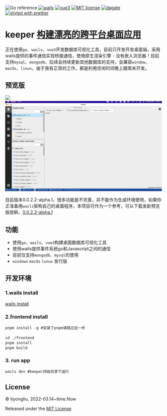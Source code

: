 ![Go reference](https://img.shields.io/badge/go-v1.18-blue?logo=go&logoColor=white)
[![wails](https://img.shields.io/badge/wails-v2.0.0-brightgreen.svg)](https://wails.io)
[![vue3](https://img.shields.io/badge/vue-v3.2.0-7289da.svg?logo=v&logoColor=42b883)](https://vuejs.org/)
[![MIT license](https://img.shields.io/badge/license-MIT-blue.svg)](https://opensource.org/licenses/MIT)
[![dagate](https://img.shields.io/badge/dbgate-reference-brightgreen?&logoColor=white)](https://github.com/dbgate/dbgate)
[![styled with prettier](https://img.shields.io/badge/vben_admin-reference-ff69b4.svg)](https://vvbin.cn/doc-next/)
 
# keeper [构建漂亮的跨平台桌面应用](https://wails.io)
正在使用`go`、`wails`、`vue3`开发数据库可视化工具，目前只开发开发桌面端，采用wails提供的事件通信实现桥接通信，使用原生渲染引擎 - 没有嵌入浏览器！目前支持`mysql`、`mongodb`、后续会持续更新其他数据库的支持，会兼容`window`、`macOs`、`linux`，由于我有正常的工作，都是利用空闲时间晚上跟周末开发。

## 预览版
![](https://assets.cdbob.cn/keeper-01.png)
![](https://github.com/422720735/easy_go/blob/master/keeper.png)

目前版本0.0.2.2-alpha.1，很多功能是不完善，并不能作为生成环境使用，如果你正准备用`wails`架构自己的桌面程序，本项目可作为一个参考，可以下载发新预览版尝鲜。[0.0.2.2-alpha.1](https://github.com/tiyongliu/keeper/releases/tag/0.0.2.2-alpha.1)

## 功能
- 使用`go`、`wails`、`vue3`构建桌面数据库可视化工具
- 使用wails提供事件系统go和Javascript之间的通信
- 目前仅支持`mongodb`、`mysql`的使用
- `windows` `macOs` `lunux` 发行版

## 开发环境
### 1.wails install
[wails install](https://wails.io/zh-Hans/docs/gettingstarted/installation)

### 2.frontend install
```shell
pnpm install -g #安装了pnpm请跳过这一步  

cd ./frontend
pnpm install
pnpm build
```

### 3. run app
```shell
wails dev #keeper同级目录下运行
```

## License
© tiyongliu, 2022-03.14~time.Now

Released under the [MIT License](./LICENSE)
